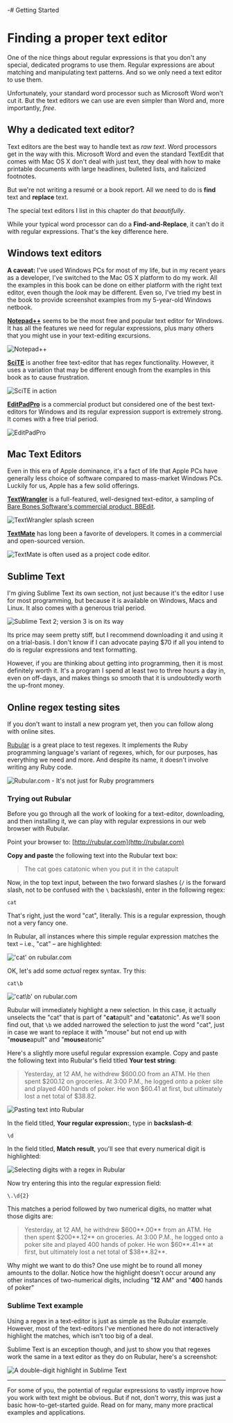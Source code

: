 -# Getting Started

# Finding a proper text editor


One of the nice things about regular expressions is that you don't any special, dedicated programs to use them. Regular expressions are about matching and manipulating text patterns. And so we only need a text editor to use them.

Unfortunately, your standard word processor such as Microsoft Word won't cut it. But the text editors we can use are even simpler than Word and, more importantly, *free*.


## Why a dedicated text editor?

Text editors are the best way to handle text as *raw text*. Word processors get in the way with this. Microsoft Word and even the standard TextEdit that comes with Mac OS X don't deal with just text, they deal with how to make printable documents with large headlines, bulleted lists, and italicized footnotes.

But we're not writing a resumé or a book report. All we need to do is **find** text and **replace** text.

The special text editors I list in this chapter do that *beautifully*.

While your typical word processor can do a **Find-and-Replace**, it can't do it with regular expressions. That's the key difference here.



## Windows text editors

**A caveat:** I've used Windows PCs for most of my life, but in my recent years as a developer, I've switched to the Mac OS X platform to do my work. All the examples in this book can be done on either platform with the right text editor, even though the *look* may be different. Even so, I've tried my best in the book to provide screenshot examples from my 5-year-old Windows netbook.

[**Notepad++**](http://notepad-plus-plus.org/ "Notepad++ Home") seems to be the most free and popular text editor for Windows. It has all the features we need for regular expressions, plus many others that you might use in your text-editing excursions. 

![Notepad++](images/notepad-plus-plus-screenshot.png)


[**SciTE**](http://www.scintilla.org/SciTE.html) is another free text-editor that has regex functionality. However, it uses a variation that may be different enough from the examples in this book as to cause frustration.

![SciTE in action](images/scite-demo.png)


[**EditPadPro**](http://www.editpadpro.com/) is a commercial product but considered one of the best text-editors for Windows and its regular expression support is extremely strong. It comes with a free trial period.

![EditPadPro](images/eppeditpadpro-screenshot.png)





## Mac Text Editors

Even in this era of Apple dominance, it's a fact of life that Apple PCs have generally less choice of software compared to mass-market Windows PCs. Luckily for us, Apple has a few solid offerings.

[**TextWrangler**](http://www.barebones.com/products/textwrangler/ "Bare Bones Software | TextWrangler") is a full-featured, well-designed text-editor, a sampling of [Bare Bones Software's commercial product, BBEdit](http://www.barebones.com/products/bbedit/index.html?utm_source=thedeck&utm_medium=banner&utm_campaign=bbedit).

![TextWrangler splash screen](images/textwrangler-splash-screen.png)


[**TextMate**](http://macromates.com/) has long been a favorite of developers. It comes in a commercial and open-sourced version.

![TextMate is often used as a project code editor.](images/textmate.png)



## Sublime Text

I'm giving Sublime Text its own section, not just because it's the editor I use for most programming, but because it is available on Windows, Macs and Linux. It also comes with a generous trial period.

![Sublime Text 2; version 3 is on its way](images/sublime-text-demo.png)


Its price may seem pretty stiff, but I recommend downloading it and using it on a trial-basis. I don't know if I can advocate paying $70 if all you intend to do is regular expressions and text formatting.

However, if you are thinking about getting into programming, then it is most definitely worth it. It's a program I spend at least two to three hours a day in, even on off-days, and makes things so smooth that it is undoubtedly worth the up-front money.



## Online regex testing sites

If you don't want to install a new program yet, then you can follow along with online sites.


[Rubular](http://rubular.com/) is a great place to test regexes. It implements the Ruby programming language's variant of regexes, which, for our purposes, has everything we need and more. And despite its name, it doesn't involve writing any Ruby code.

![Rubular.com - It's not just for Ruby programmers](images/rubular-screenshot.png)

### Trying out Rubular

Before you go through all the work of looking for a text-editor, downloading, and then installing it, we can play with regular expressions in our web browser with Rubular.

Point your browser to: [http://rubular.com](http://rubular.com)

**Copy and paste** the following text into the Rubular text box:

> The cat goes catatonic when you put it in the catapult

Now, in the top text input, between the two forward slashes (`/` is the forward slash, not to be confused with the `\` backslash), enter in the following regex:

	cat
	
That's right, just the word "cat", literally. This is a regular expression, though not a very fancy one. 

In Rubular, all instances where this simple regular expression matches the text &ndash; i.e., "cat" &ndash; are highlighted:

!['cat' on rubular.com](images/rubular-cat.png)



OK, let's add some *actual* regex syntax. Try this:

	cat\b
	

!['cat\b' on rubular.com](images/rubular-cat-b.png)
	
Rubular will immediately highlight a new selection. In this case, it actually unselects the "cat" that is part of "**cat**apult" and "**cat**atonic". As we'll soon find out, that `\b` we added narrowed the selection to just the word "cat", just in case we want to replace it with "mouse" but not end up with "**mouse**apult" and "**mouse**atonic"

Here's a slightly more useful regular expression example. Copy and paste the following text into Rubular's field titled **Your test string**:

> Yesterday, at 12 AM, he withdrew $600.00 from an ATM. He then spent $200.12 on groceries. At 3:00 P.M., he logged onto a poker site and played 400 hands of poker. He won $60.41 at first, but ultimately lost a net total of $38.82.

![Pasting text into Rubular](images/rubular-intro-text-show.png)

In the field titled, **Your regular expression:**, type in **backslash-d**:

	\d
	
In the field titled, **Match result**, you'll see that every numerical digit is highlighted:

![Selecting digits with a regex in Rubular](images/rubular-intro-digits-matched.png)

Now try entering this into the regular expression field:

	\.\d{2}
	
This matches a period followed by two numerical digits, no matter what those digits are:

> Yesterday, at 12 AM, he withdrew $600**.00** from an ATM. He then spent $200**.12** on groceries. At 3:00 P.M., he logged onto a poker site and played 400 hands of poker. He won $60**.41** at first, but ultimately lost a net total of $38**.82**.
	
Why might we want to do this? One use might be to round all money amounts to the dollar. Notice how the highlight doesn't occur around any other instances of two-numerical digits, including "**12** AM" and "**40**0 hands of poker"


### Sublime Text example

Using a regex in a text-editor is just as simple as the Rubular example. However, most of the text-editors I've mentioned here do not interactively highlight the matches, which isn't too big of a deal.

Sublime Text is an exception though, and just to show you that regexes work the same in a text editor as they do on Rubular, here's a screenshot:

![A double-digit highlight in Sublime Text](images/sublime-text-intro-two-digits.png)


------

For some of you, the potential of regular expressions to vastly improve how you work with text might be obvious. But if not, don't worry, this was just a basic how-to-get-started guide. Read on for many, many more practical examples and applications.




